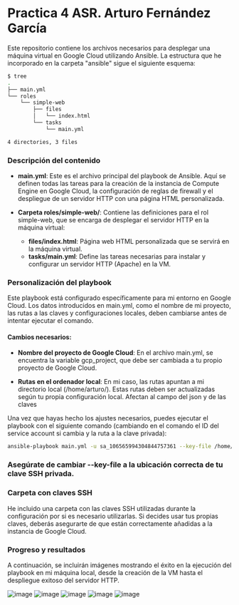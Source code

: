# Practica 4 ASR. Arturo Fernández García

Este repositorio contiene los archivos necesarios para desplegar una máquina virtual en Google Cloud utilizando Ansible. La estructura que he incorporado en la carpeta "ansible" sigue el siguiente esquema:

```bash
$ tree
.
├── main.yml
└── roles
    └── simple-web
        ├── files
        │   └── index.html
        └── tasks
            └── main.yml

4 directories, 3 files

```

### Descripción del contenido





- **main.yml**: Este es el archivo principal del playbook de Ansible. Aquí se definen todas las tareas para la creación de la instancia de Compute Engine en Google Cloud, la configuración de reglas de firewall y el despliegue de un servidor HTTP con una página HTML personalizada.
  
- **Carpeta roles/simple-web/**: Contiene las definiciones para el rol simple-web, que se encarga de desplegar el servidor HTTP en la máquina virtual:
  - **files/index.html**: Página web HTML personalizada que se servirá en la máquina virtual.
  - **tasks/main.yml**: Define las tareas necesarias para instalar y configurar un servidor HTTP (Apache) en la VM.

### Personalización del playbook

Este playbook está configurado específicamente para mi entorno en Google Cloud. Los datos introducidos en main.yml, como el nombre de mi proyecto, las rutas a las claves y configuraciones locales, deben cambiarse antes de intentar ejecutar el comando.

#### Cambios necesarios:
- **Nombre del proyecto de Google Cloud**: En el archivo main.yml, se encuentra la variable gcp_project, que debe ser cambiada a tu propio proyecto de Google Cloud.
  
- **Rutas en el ordenador local**: En mi caso, las rutas apuntan a mi directorio local (/home/arturo/). Estas rutas deben ser actualizadas según tu propia configuración local. Afectan al campo del json y de las claves

Una vez que hayas hecho los ajustes necesarios, puedes ejecutar el playbook con el siguiente comando (cambiando en el comando el ID del service account si cambia y la ruta a la clave privada):

```bash
ansible-playbook main.yml -u sa_106565994304844757361 --key-file /home/arturo/.ssh/ssh-key-ansible-sa
```

### Asegúrate de cambiar --key-file a la ubicación correcta de tu clave SSH privada.

### Carpeta con claves SSH

He incluido una carpeta con las claves SSH utilizadas durante la configuración por si es necesario utilizarlas. Si decides usar tus propias claves, deberás asegurarte de que están correctamente añadidas a la instancia de Google Cloud.

### Progreso y resultados

A continuación, se incluirán imágenes mostrando el éxito en la ejecución del playbook en mi máquina local, desde la creación de la VM hasta el despliegue exitoso del servidor HTTP.

![image](https://github.com/user-attachments/assets/3cab566d-8a38-40aa-b08d-03996a8e84d3)
![image](https://github.com/user-attachments/assets/ba12dcda-8301-43a9-be7a-361497abdf80)
![image](https://github.com/user-attachments/assets/fd85d44c-0374-4433-be48-84e2500177b1)
![image](https://github.com/user-attachments/assets/fb5397a3-009e-46e5-a1bb-d972d9d3c1ed)
![image](https://github.com/user-attachments/assets/c84bc310-9232-4b82-a3d6-375baa362ec3)




